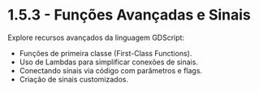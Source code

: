 # 1.5.3 - Funções Avançadas e Sinais

Explore recursos avançados da linguagem GDScript:
- Funções de primeira classe (First-Class Functions).
- Uso de Lambdas para simplificar conexões de sinais.
- Conectando sinais via código com parâmetros e flags.
- Criação de sinais customizados.
